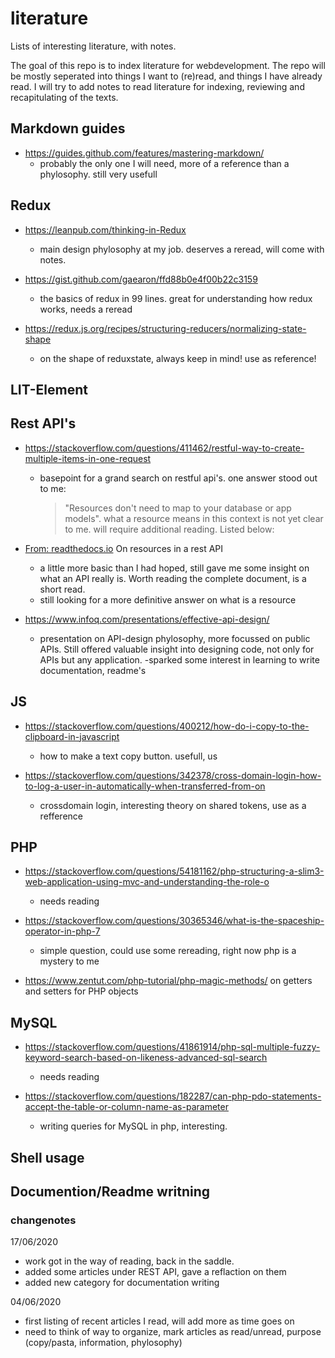 # literature
Lists of interesting literature, with notes.


The goal of this repo is to index literature for webdevelopment.
The repo will be mostly seperated into things I want to (re)read, and things I have already read.
I will try to add notes to read literature for indexing, reviewing and recapitulating of the texts. 



## Markdown guides
* https://guides.github.com/features/mastering-markdown/ 
  - probably the only one I will need, more of a reference than a phylosophy. still very usefull
 
 
 
## Redux 
* https://leanpub.com/thinking-in-Redux 
  - main design phylosophy at my job. deserves a reread, will come with notes.
  
* https://gist.github.com/gaearon/ffd88b0e4f00b22c3159
  - the basics of redux in 99 lines. great for understanding how redux works, needs a reread
  
* https://redux.js.org/recipes/structuring-reducers/normalizing-state-shape
  - on the shape of reduxstate, always keep in mind! use as reference!
  
  
## LIT-Element

## Rest API's
* https://stackoverflow.com/questions/411462/restful-way-to-create-multiple-items-in-one-request
  - basepoint for a grand search on restful api's. one answer stood out to me:
    > "Resources don't need to map to your database or app models". what a resource means in this context is not yet clear to me. will require additional reading. Listed below:
    
* [From: readthedocs.io](https://restful-api-design.readthedocs.io/en/latest/resources.html#:~:text=The%20fundamental%20concept%20in%20any,methods%20that%20operate%20on%20it.&text=Each%20collection%20is%20homogeneous%20so,type%20of%20resource%2C%20and%20unordered.) On resources in a rest API
  - a little more basic than I had hoped, still gave me some insight on what an API really is. Worth reading the complete document, is a short read. 
  - still looking for a more definitive answer on what is a resource

* https://www.infoq.com/presentations/effective-api-design/
  - presentation on API-design phylosophy, more focussed on public APIs. Still offered valuable insight into designing code, not only for APIs but any application. 
  -sparked some interest in learning to write documentation, readme's
 

## JS
* https://stackoverflow.com/questions/400212/how-do-i-copy-to-the-clipboard-in-javascript
  - how to make a text copy button. usefull, us
 
* https://stackoverflow.com/questions/342378/cross-domain-login-how-to-log-a-user-in-automatically-when-transferred-from-on
  - crossdomain login, interesting theory on shared tokens, use as a refference
  

## PHP
* https://stackoverflow.com/questions/54181162/php-structuring-a-slim3-web-application-using-mvc-and-understanding-the-role-o
  - needs reading
  
* https://stackoverflow.com/questions/30365346/what-is-the-spaceship-operator-in-php-7
  - simple question, could use some rereading, right now php is a mystery to me
  
* https://www.zentut.com/php-tutorial/php-magic-methods/
  on getters and setters for PHP objects


## MySQL
* https://stackoverflow.com/questions/41861914/php-sql-multiple-fuzzy-keyword-search-based-on-likeness-advanced-sql-search
  - needs reading

* https://stackoverflow.com/questions/182287/can-php-pdo-statements-accept-the-table-or-column-name-as-parameter
  - writing queries for MySQL in php, interesting. 
  
## Shell usage
 
 
## Documention/Readme writning

  
  
 ### changenotes
 
 17/06/2020
 * work got in the way of reading, back in the saddle. 
 * added some articles under REST API, gave a reflaction on them
 * added new category for documentation writing
 
 04/06/2020
 * first listing  of recent articles I read, will add more as time goes on
 * need to think of way to organize, mark articles as read/unread, purpose (copy/pasta, information, phylosophy)
 
